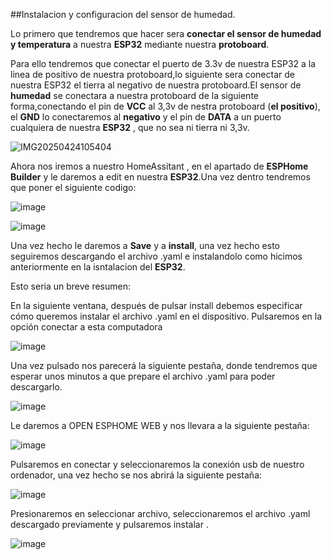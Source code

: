 ##Instalacion y configuracion del sensor de humedad.

Lo primero que tendremos que hacer sera **conectar el sensor de humedad y temperatura** a nuestra **ESP32** mediante nuestra **protoboard**.

Para ello tendremos que conectar el puerto de 3.3v de nuestra ESP32 a la linea de positivo de nuestra protoboard,lo siguiente sera conectar de nuestra ESP32 el tierra al negativo de nuestra protoboard.El sensor de **humedad** se conectara a nuestra protoboard de la siguiente forma,conectando el pin de **VCC** al 3,3v de nestra protoboard (**el positivo**), el **GND** lo conectaremos al **negativo** y el pin de **DATA** a un puerto cualquiera de nuestra **ESP32** , que no sea ni tierra ni 3,3v.

![IMG20250424105404](https://github.com/user-attachments/assets/9f0f28a1-d377-4959-adff-066f3880555a)


Ahora nos iremos a nuestro HomeAssitant , en el apartado de **ESPHome Builder** y le daremos a edit en nuestra **ESP32**.Una vez dentro tendremos que poner el siguiente codigo:

![image](https://github.com/user-attachments/assets/b5ac3b13-bc34-4227-a64f-7087bf74b86a)

![image](https://github.com/user-attachments/assets/ed6aa6d3-a31a-4096-9ea8-b0c0b231e1c7)


Una vez hecho le daremos a **Save** y a **install**, una vez hecho esto seguiremos descargando el archivo .yaml e instalandolo como hicimos anteriormente en la isntalacion del **ESP32**.

Esto seria un breve resumen:

En la siguiente ventana, después de pulsar install debemos especificar cómo queremos instalar el archivo .yaml en el dispositivo. Pulsaremos en la opción conectar a esta computadora

![image](https://github.com/user-attachments/assets/c370e0e0-8a1a-42d8-8063-2ec6b666847a)

Una vez pulsado nos parecerá la siguiente pestaña, donde tendremos que esperar unos minutos a que prepare el archivo .yaml para poder descargarlo.

![image](https://github.com/user-attachments/assets/b903edf2-7b43-4113-bd10-3b6d3f57ee7e)

Le daremos a OPEN ESPHOME WEB y nos llevara a la siguiente pestaña:

![image](https://github.com/user-attachments/assets/f51116da-3ac1-4de1-aaea-bf1b7db7f9f3)


Pulsaremos en conectar y seleccionaremos la conexión usb de nuestro ordenador, una vez hecho se nos abrirá la siguiente pestaña:

![image](https://github.com/user-attachments/assets/cf81805a-4e00-4676-83b9-536c14da9371)


Presionaremos en seleccionar archivo, seleccionaremos el archivo .yaml descargado previamente y pulsaremos instalar .

![image](https://github.com/user-attachments/assets/c4a9e80d-d1f4-4666-8de0-20dc7bf553b0)


